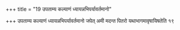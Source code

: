 +++
title = "19 उपताम्य कल्याणं ध्यायन्नभिपर्यावर्तमानो"

+++
उपताम्य कल्याणं ध्यायन्नभिपर्यावर्तमानो जपेत् अमी मदन्त पितरो यथाभागमावृषायिषतेति १९